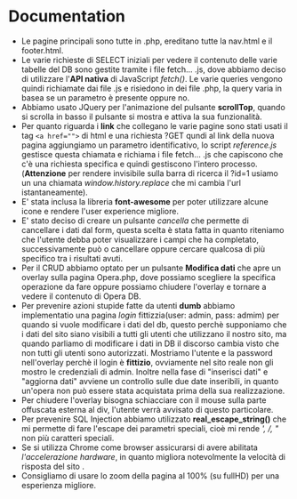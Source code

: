 # Documentation

- Le pagine principali sono tutte in .php, ereditano tutte la nav.html e il footer.html.
- Le varie richieste di SELECT iniziali per vedere il contenuto delle varie tabelle del DB sono gestite tramite i file fetch... .js, dove abbiamo deciso di utilizzare l'**API nativa** di JavaScript *fetch()*.  Le varie queries vengono quindi richiamate dai file .js e risiedono in dei file .php, la query varia in basea se un parametro è presente oppure no.
- Abbiamo usato JQuery per l'animazione del pulsante **scrollTop**, quando si scrolla in basso il pulsante si mostra e attiva la sua funzionalità.
- Per quanto riguarda i **link** che collegano le varie pagine sono stati usati il tag `<a href="">` di html e una richiesta ?GET qundi al link della nuova pagina aggiungiamo un parametro identificativo, lo script *reference.js* gestisce questa chiamata e richiama i file fetch... .js che capiscono che c'è una richiesta specifica e quindi gestiscono l'intero processo.(**Attenzione** per rendere invisibile sulla barra di ricerca il ?id=1 usiamo un una chiamata *window.history.replace* che mi cambia l'url istantaneamente).
- E' stata  inclusa la libreria **font-awesome** per poter utilizzare alcune icone e rendere l'user experience migliore.
- E' stato deciso di creare un pulsante *cancella* che permette di cancellare i dati dal form, questa scelta è stata fatta in quanto riteniamo che l'utente debba poter visualizzare i campi che ha completato, successivamente può o cancellare oppure cercare qualcosa di più specifico tra i risultati avuti.
- Per il CRUD abbiamo optato per un pulsante **Modifica dati** che apre un overlay sulla pagina Opera.php, dove possiamo scegliere la specifica operazione da fare oppure possiamo chiudere l'overlay e tornare a vedere il contenuto di Opera DB.
- Per prevenire azioni stupide fatte da utenti **dumb** abbiamo implementatio una pagina *login* fittizzia(user: admin, pass: admim) per quando si vuole modificare i dati del db, questo perchè supponiamo che i dati del sito siano visibili a tutti gli utenti che utilizzano il nostro sito, ma quando parliamo di modificare i dati in DB il discorso cambia visto che non tutti gli utenti sono autorizzati. Mostriamo  l'utente e la password nell'overlay perchè il login è **fittizio**, ovviamente nel sito reale non gli mostro le credenziali di admin. Inoltre nella fase di "inserisci dati" e "aggiorna dati" avviene un controllo sulle due date inseribili, in quanto un'opera non può essere stata acquistata prima della sua realizzazione.
- Per chiudere l'overlay bisogna schiacciare con il mouse sulla parte offuscata esterna al div, l'utente verrà avvisato di questo particolare.
- Per prevenire SQL Injection abbiamo utilizzato **real_escape_string()** che mi permette di fare l'escape dei parametri speciali, cioè mi rende *', /, "* non più caratteri speciali.
- Se si utilizza Chrome come browser assicurarsi di avere abilitata *l'accelerazione hardware*, in quanto migliora notevolmente la velocità di risposta del sito .
- Consigliamo di usare lo zoom della pagina al 100% (su fullHD) per una esperienza migliore.
